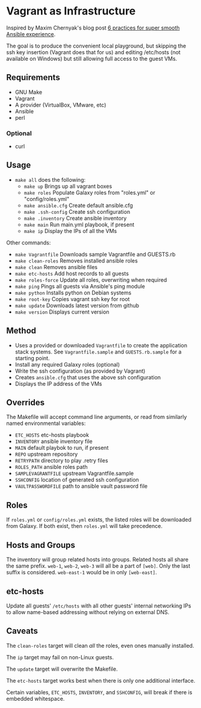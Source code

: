 # Vagrant as Infrastructure

Inspired by Maxim Chernyak's blog post [6 practices for super smooth Ansible experience](http://hakunin.com/six-ansible-practices).

The goal is to produce the convenient local playground, but skipping the ssh
key insertion (Vagrant does that for us) and editing /etc/hosts (not available
on Windows) but still allowing full access to the guest VMs.

## Requirements

* GNU Make
* Vagrant
* A provider (VirtualBox, VMware, etc)
* Ansible
* perl

### Optional

* curl

## Usage

* `make all` does the following:
   * `make up` Brings up all vagrant boxes
   * `make roles` Populate Galaxy roles from "roles.yml" or "config/roles.yml"
   * `make ansible.cfg` Create default ansible.cfg
   * `make .ssh-config` Create ssh configuration
   * `make .inventory` Create ansible inventory
   * `make main` Run main.yml playbook, if present
   * `make ip` Display the IPs of all the VMs

Other commands:

* `make Vagrantfile` Downloads sample Vagrantfile and GUESTS.rb
* `make clean-roles` Removes installed ansible roles
* `make clean` Removes ansible files
* `make etc-hosts` Add host records to all guests
* `make roles-force` Update all roles, overwriting when required
* `make ping` Pings all guests via Ansible's ping module
* `make python` Installs python on Debian systems
* `make root-key` Copies vagrant ssh key for root
* `make update` Downloads latest version from github
* `make version` Displays current version

## Method

* Uses a provided or downloaded `Vagrantfile` to create the application stack
  systems. See `Vagrantfile.sample` and `GUESTS.rb.sample` for a starting point.
* Install any required Galaxy roles (optional)
* Write the ssh configuration (as provided by Vagrant)
* Creates `ansible.cfg` that uses the above ssh configuration
* Displays the IP address of the VMs

## Overrides

The Makefile will accept command line arguments, or read from similarly named
environmental variables:

* `ETC_HOSTS` etc-hosts playbook
* `INVENTORY` ansible inventory file
* `MAIN` default playbok to run, if present
* `REPO` upstream repository
* `RETRYPATH` directory to play .retry files
* `ROLES_PATH` ansible roles path
* `SAMPLEVAGRANTFILE` upstream Vagrantfile.sample
* `SSHCONFIG` location of generated ssh configuration
* `VAULTPASSWORDFILE` path to ansible vault password file

## Roles

If `roles.yml` or `config/roles.yml` exists, the listed roles will be
downloaded from Galaxy. If both exist, then `roles.yml` will take precedence.

## Hosts and Groups

The inventory will group related hosts into groups. Related hosts all share
the same prefix. `web-1`, `web-2`, `web-3` will all be a part of `[web]`. Only
the last suffix is considered. `web-east-1` would be in only `[web-east]`.

## etc-hosts

Update all guests' `/etc/hosts` with all other guests' internal networking IPs
to allow name-based addressing without relying on external DNS.

## Caveats

The `clean-roles` target will clean _all_ the roles, even ones manually
installed.

The `ip` target may fail on non-Linux guests.

The `update` target will overwrite the Makefile.

The `etc-hosts` target works best when there is only one additional interface.

Certain variables, `ETC_HOSTS`, `INVENTORY`, and `SSHCONFIG`, will break if
there is embedded whitespace.
